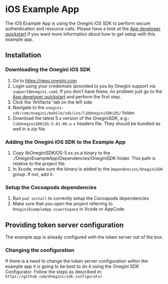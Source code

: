 # iOS Example App

The iOS Example App is using the Onegini iOS SDK to perform secure authentication and resource calls. Please have a look at the 
[App developer quickstart](https://docs.onegini.com/app-developer-quickstart.html) if you want more information about how to get setup with this 
example app.

## Installation

### Downloading the Onegini iOS SDK
1. Go to https://repo.onegini.com
2. Login using your credentials (provided to you by Onegini support via `support@onegini.com`). If you don't have these, no problem just go to the 
[App developer quickstart](https://docs.onegini.com/app-developer-quickstart.html#step1) and perform the first step.
3. Click the 'Artifacts' tab on the left side 
4. Navigate to the `onegini-sdk/com/onegini/mobile/sdk/ios/libOneginiSDKiOS/` folder. 
5. Download the latest 5.x version of the OneginiSDK, e.g.: `libOneginiSDKiOS-5.01.00.a` + headers file. They should be bundled as well in a zip file. 

### Adding the Onegini iOS SDK to the Example App
1. Copy libOneginiSDKiOS-5.xx.xx.a binary to the ./OneginiExampleApp/Dependencies/OneginiSDK folder. This path is relative to the project file.
2. In Xcode, make sure the binary is added to the `Dependencies/OneginiSDK` group. If not, add it.

### Setup the Cocoapods dependencies
1. Run `pod install` to correctly setup the Cocoapods dependencies
2. Make sure that you open the project referring to `OneginiExampleApp.xcworkspace` in Xcode or AppCode.

## Providing token server configuration
The example app is already configured with the token server out of the box. 

### Changing the configuration
If there is a need to change the token server configuration within the example app it is going to be best to do it using the Onegini SDK Configurator. Follow 
the steps as described in: `https://github.com/Onegini/sdk-configurator`

